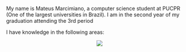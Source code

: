 
My name is Mateus Marcimiano, a computer science student at PUCPR (One of the largest universities in Brazil). I am in the second year of my graduation attending the 3rd period

I have knowledge in the following areas: 

<p align="center">
  <a href="https://skillicons.dev">
    <img src="https://skillicons.dev/icons?i=py,flask,java,c,html,css,js,mysql,linux&theme=light" />
  </a>
</p>
